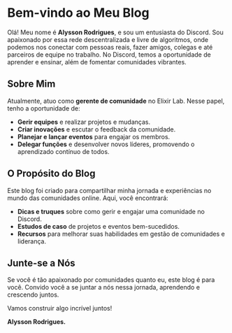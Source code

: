 # Bem-vindo ao Meu Blog

Olá! Meu nome é **Alysson Rodrigues**, e sou um entusiasta do Discord. Sou apaixonado por essa rede descentralizada e livre de algoritmos, onde podemos nos conectar com pessoas reais, fazer amigos, colegas e até parceiros de equipe no trabalho. No Discord, temos a oportunidade de aprender e ensinar, além de fomentar comunidades vibrantes.

## Sobre Mim

Atualmente, atuo como **gerente de comunidade** no Elixir Lab. Nesse papel, tenho a oportunidade de:

- **Gerir equipes** e realizar projetos e mudanças.
- **Criar inovações** e escutar o feedback da comunidade.
- **Planejar e lançar eventos** para engajar os membros.
- **Delegar funções** e desenvolver novos líderes, promovendo o aprendizado contínuo de todos.

## O Propósito do Blog

Este blog foi criado para compartilhar minha jornada e experiências no mundo das comunidades online. Aqui, você encontrará:

- **Dicas e truques** sobre como gerir e engajar uma comunidade no Discord.
- **Estudos de caso** de projetos e eventos bem-sucedidos.
- **Recursos** para melhorar suas habilidades em gestão de comunidades e liderança.

## Junte-se a Nós

Se você é tão apaixonado por comunidades quanto eu, este blog é para você. Convido você a se juntar a nós nessa jornada, aprendendo e crescendo juntos.

Vamos construir algo incrível juntos!

**Alysson Rodrigues.**
